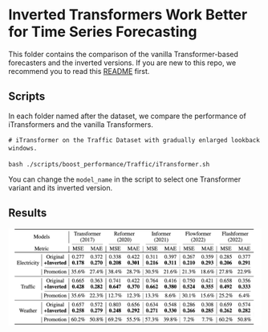 # Inverted Transformers Work Better for Time Series Forecasting

This folder contains the comparison of the vanilla Transformer-based forecasters and the inverted versions. If you are new to this repo, we recommend you to read this [README](../multivariate_forecast/README.md) first.

## Scripts

In each folder named after the dataset, we compare the performance of iTransformers and the vanilla Transformers.

```
# iTransformer on the Traffic Dataset with gradually enlarged lookback windows.

bash ./scripts/boost_performance/Traffic/iTransformer.sh
```

You can change the ```model_name``` in the script to select one Transformer variant and its inverted version.

## Results

<p align="center">
<img src="../../figures/boosting.png" alt="" align=center />
</p>
